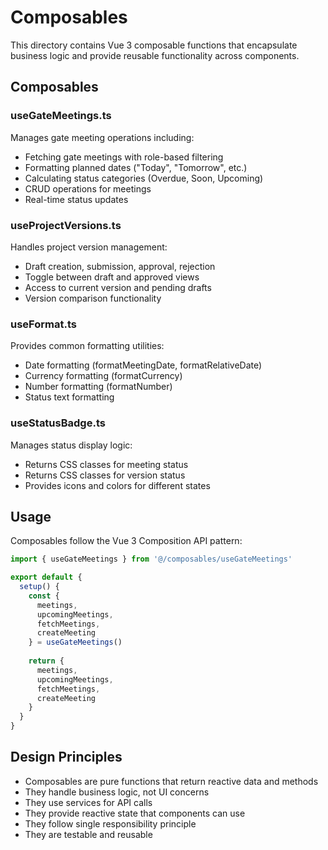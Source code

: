 # Composables

This directory contains Vue 3 composable functions that encapsulate business logic and provide reusable functionality across components.

## Composables

### useGateMeetings.ts
Manages gate meeting operations including:
- Fetching gate meetings with role-based filtering
- Formatting planned dates ("Today", "Tomorrow", etc.)
- Calculating status categories (Overdue, Soon, Upcoming)
- CRUD operations for meetings
- Real-time status updates

### useProjectVersions.ts
Handles project version management:
- Draft creation, submission, approval, rejection
- Toggle between draft and approved views
- Access to current version and pending drafts
- Version comparison functionality

### useFormat.ts
Provides common formatting utilities:
- Date formatting (formatMeetingDate, formatRelativeDate)
- Currency formatting (formatCurrency)
- Number formatting (formatNumber)
- Status text formatting

### useStatusBadge.ts
Manages status display logic:
- Returns CSS classes for meeting status
- Returns CSS classes for version status
- Provides icons and colors for different states

## Usage

Composables follow the Vue 3 Composition API pattern:

```typescript
import { useGateMeetings } from '@/composables/useGateMeetings'

export default {
  setup() {
    const { 
      meetings, 
      upcomingMeetings, 
      fetchMeetings, 
      createMeeting 
    } = useGateMeetings()
    
    return {
      meetings,
      upcomingMeetings,
      fetchMeetings,
      createMeeting
    }
  }
}
```

## Design Principles

- Composables are pure functions that return reactive data and methods
- They handle business logic, not UI concerns
- They use services for API calls
- They provide reactive state that components can use
- They follow single responsibility principle
- They are testable and reusable

